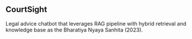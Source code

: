 <h2> CourtSight </h2>
<p> 
Legal advice chatbot that leverages RAG pipeline with hybrid retrieval and knowledge base as the Bharatiya Nyaya Sanhita (2023).
</p>
